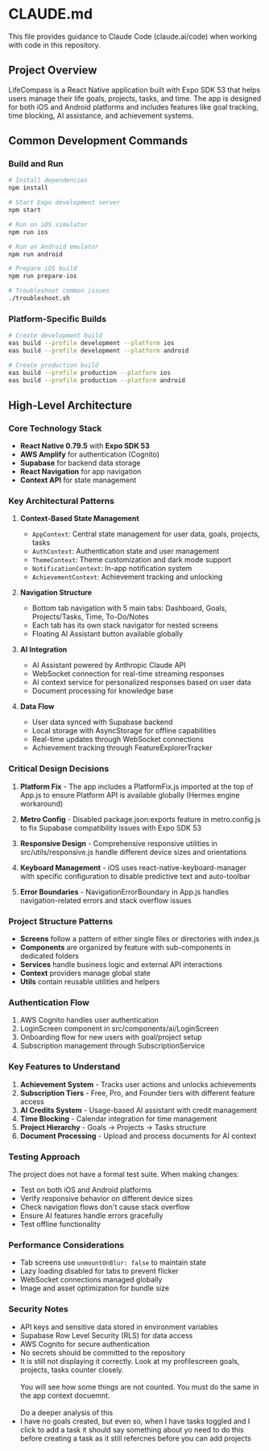 # CLAUDE.md

This file provides guidance to Claude Code (claude.ai/code) when working with code in this repository.

## Project Overview

LifeCompass is a React Native application built with Expo SDK 53 that helps users manage their life goals, projects, tasks, and time. The app is designed for both iOS and Android platforms and includes features like goal tracking, time blocking, AI assistance, and achievement systems.

## Common Development Commands

### Build and Run
```bash
# Install dependencies
npm install

# Start Expo development server
npm start

# Run on iOS simulator
npm run ios

# Run on Android emulator
npm run android

# Prepare iOS build
npm run prepare-ios

# Troubleshoot common issues
./troubleshoot.sh
```

### Platform-Specific Builds
```bash
# Create development build
eas build --profile development --platform ios
eas build --profile development --platform android

# Create production build
eas build --profile production --platform ios
eas build --profile production --platform android
```

## High-Level Architecture

### Core Technology Stack
- **React Native 0.79.5** with **Expo SDK 53**
- **AWS Amplify** for authentication (Cognito)
- **Supabase** for backend data storage
- **React Navigation** for app navigation
- **Context API** for state management

### Key Architectural Patterns

1. **Context-Based State Management**
   - `AppContext`: Central state management for user data, goals, projects, tasks
   - `AuthContext`: Authentication state and user management
   - `ThemeContext`: Theme customization and dark mode support
   - `NotificationContext`: In-app notification system
   - `AchievementContext`: Achievement tracking and unlocking

2. **Navigation Structure**
   - Bottom tab navigation with 5 main tabs: Dashboard, Goals, Projects/Tasks, Time, To-Do/Notes
   - Each tab has its own stack navigator for nested screens
   - Floating AI Assistant button available globally

3. **AI Integration**
   - AI Assistant powered by Anthropic Claude API
   - WebSocket connection for real-time streaming responses
   - AI context service for personalized responses based on user data
   - Document processing for knowledge base

4. **Data Flow**
   - User data synced with Supabase backend
   - Local storage with AsyncStorage for offline capabilities
   - Real-time updates through WebSocket connections
   - Achievement tracking through FeatureExplorerTracker

### Critical Design Decisions

1. **Platform Fix** - The app includes a PlatformFix.js imported at the top of App.js to ensure Platform API is available globally (Hermes engine workaround)

2. **Metro Config** - Disabled package.json:exports feature in metro.config.js to fix Supabase compatibility issues with Expo SDK 53

3. **Responsive Design** - Comprehensive responsive utilities in src/utils/responsive.js handle different device sizes and orientations

4. **Keyboard Management** - iOS uses react-native-keyboard-manager with specific configuration to disable predictive text and auto-toolbar

5. **Error Boundaries** - NavigationErrorBoundary in App.js handles navigation-related errors and stack overflow issues

### Project Structure Patterns

- **Screens** follow a pattern of either single files or directories with index.js
- **Components** are organized by feature with sub-components in dedicated folders
- **Services** handle business logic and external API interactions
- **Context** providers manage global state
- **Utils** contain reusable utilities and helpers

### Authentication Flow

1. AWS Cognito handles user authentication
2. LoginScreen component in src/components/ai/LoginScreen
3. Onboarding flow for new users with goal/project setup
4. Subscription management through SubscriptionService

### Key Features to Understand

1. **Achievement System** - Tracks user actions and unlocks achievements
2. **Subscription Tiers** - Free, Pro, and Founder tiers with different feature access
3. **AI Credits System** - Usage-based AI assistant with credit management
4. **Time Blocking** - Calendar integration for time management
5. **Project Hierarchy** - Goals → Projects → Tasks structure
6. **Document Processing** - Upload and process documents for AI context

### Testing Approach

The project does not have a formal test suite. When making changes:
- Test on both iOS and Android platforms
- Verify responsive behavior on different device sizes
- Check navigation flows don't cause stack overflow
- Ensure AI features handle errors gracefully
- Test offline functionality

### Performance Considerations

- Tab screens use `unmountOnBlur: false` to maintain state
- Lazy loading disabled for tabs to prevent flicker
- WebSocket connections managed globally
- Image and asset optimization for bundle size

### Security Notes

- API keys and sensitive data stored in environment variables
- Supabase Row Level Security (RLS) for data access
- AWS Cognito for secure authentication
- No secrets should be committed to the repository
- It is still not displaying it correctly. Look at my profilescreen goals, projects, tasks counter closely. \
\
You will see how some things are not counted. You must do the same in the app context docuemnt.\
\
Do a deeper analysis of this
- I have no goals created, but even so, when I have tasks toggled and I click to add a task it should say something about yo need to do this before creating a task as it still refercnes before you can add projects